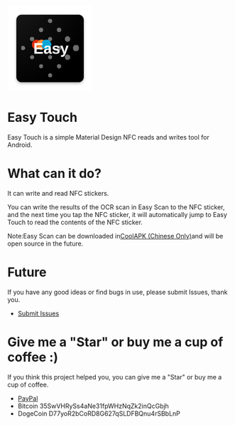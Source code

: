 ![](https://raw.githubusercontent.com/YuQing-Ding/Easy-Touch/master/app/src/main/res/mipmap-xxxhdpi/ic_launcher.png)
# Easy Touch
Easy Touch is a simple Material Design NFC reads and writes tool for Android.

What can it do?
=========================
It can write and read NFC stickers.

You can write the results of the OCR scan in Easy Scan to the NFC sticker, and the next time you tap the NFC sticker, it will automatically jump to Easy Touch to read the contents of the NFC sticker.

Note:Easy Scan can be downloaded in[CoolAPK (Chinese Only)](https://www.coolapk.com/apk/233803)and will be open source in the future.

Future
=========================

If you have any good ideas or find bugs in use, please submit Issues, thank you.
- [Submit Issues](https://github.com/YuQing-Ding/Easy-Touch/issues/new)


Give me a "Star" or buy me a cup of coffee :)
=========================
If you think this project helped you, you can give me a "Star" or buy me a cup of coffee.

- [PayPal](https://paypal.me/YuQingDing)
- Bitcoin 35SwVHRySs4aNe31fpWHzNqZk2inQcGbjh
- DogeCoin D77yoR2bCoRD8G627qSLDFBQnu4rSBbLnP

